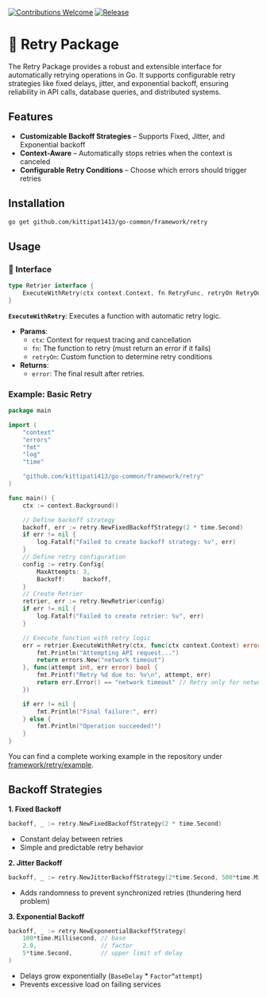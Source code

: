 [![Contributions Welcome](https://img.shields.io/badge/contributions-welcome-brightgreen.svg?style=flat)](https://github.com/kittipat1413/go-common/issues)
[![Release](https://img.shields.io/github/release/kittipat1413/go-common.svg?style=flat)](https://github.com/kittipat1413/go-common/releases/latest)

# 🔄 Retry Package
The Retry Package provides a robust and extensible interface for automatically retrying operations in Go. It supports configurable retry strategies like fixed delays, jitter, and exponential backoff, ensuring reliability in API calls, database queries, and distributed systems.

## Features
- **Customizable Backoff Strategies** – Supports Fixed, Jitter, and Exponential backoff
- **Context-Aware** – Automatically stops retries when the context is canceled
- **Configurable Retry Conditions** – Choose which errors should trigger retries

## Installation
```bash
go get github.com/kittipat1413/go-common/framework/retry
```

## Usage
### 🧩 Interface
```go
type Retrier interface {
    ExecuteWithRetry(ctx context.Context, fn RetryFunc, retryOn RetryOnFunc) error
}
```
**`ExecuteWithRetry`**: Executes a function with automatic retry logic.
- **Params**:
    - `ctx`: Context for request tracing and cancellation
    - `fn`: The function to retry (must return an error if it fails)
    - `retryOn`: Custom function to determine retry conditions
- **Returns**: 
    - `error`: The final result after retries.

### Example: Basic Retry
```go
package main

import (
	"context"
	"errors"
	"fmt"
	"log"
	"time"

	"github.com/kittipat1413/go-common/framework/retry"
)

func main() {
	ctx := context.Background()

	// Define backoff strategy
	backoff, err := retry.NewFixedBackoffStrategy(2 * time.Second)
	if err != nil {
		log.Fatalf("Failed to create backoff strategy: %v", err)
	}
	// Define retry configuration
	config := retry.Config{
		MaxAttempts: 3,
		Backoff:     backoff,
	}
	// Create Retrier
	retrier, err := retry.NewRetrier(config)
	if err != nil {
		log.Fatalf("Failed to create retrier: %v", err)
	}

	// Execute function with retry logic
	err = retrier.ExecuteWithRetry(ctx, func(ctx context.Context) error {
		fmt.Println("Attempting API request...")
		return errors.New("network timeout")
	}, func(attempt int, err error) bool {
		fmt.Printf("Retry %d due to: %v\n", attempt, err)
		return err.Error() == "network timeout" // Retry only for network timeouts
	})

	if err != nil {
		fmt.Println("Final failure:", err)
	} else {
		fmt.Println("Operation succeeded!")
	}
}
```
You can find a complete working example in the repository under [framework/retry/example](example/).


## Backoff Strategies
**1. Fixed Backoff**
```go
backoff, _ := retry.NewFixedBackoffStrategy(2 * time.Second)
```
- Constant delay between retries 
- Simple and predictable retry behavior

**2. Jitter Backoff**
```go
backoff, _ := retry.NewJitterBackoffStrategy(2*time.Second, 500*time.Millisecond)
```
- Adds randomness to prevent synchronized retries (thundering herd problem)

**3. Exponential Backoff**
```go
backoff, _ := retry.NewExponentialBackoffStrategy(
	100*time.Millisecond, // base
	2.0,                  // factor
	5*time.Second,        // upper limit of delay
)
```
- Delays grow exponentially (`BaseDelay` * `Factor`^`attempt`)
- Prevents excessive load on failing services